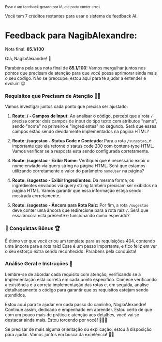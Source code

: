 <sup>Esse é um feedback gerado por IA, ele pode conter erros.</sup>

Você tem 7 créditos restantes para usar o sistema de feedback AI.

# Feedback para NagibAlexandre:

Nota final: **85.1/100**

Olá, NagibAlexandre! 🚀

Parabéns pela sua nota final de **85.1/100**! Vamos mergulhar juntos nos pontos que precisam de atenção para que você possa aprimorar ainda mais o seu código. Não se preocupe, estou aqui para te ajudar a entender e evoluir! 😉

### Requisitos que Precisam de Atenção 🕵️‍♂️
Vamos investigar juntos cada ponto que precisa ser ajustado:
1. **Route: / - Campos de Input:** Ao analisar o código, percebi que a rota `/` precisa conter dois campos de input do tipo texto com atributos "name", sendo "nome" no primeiro e "ingredientes" no segundo. Será que esses campos estão sendo devidamente implementados na página HTML?
   
2. **Route: /sugestao - Status Code e Conteúdo:** Para a rota `/sugestao`, é importante que ela retorne o status code 200 com content-type HTML. Vamos verificar se a resposta está sendo configurada corretamente.
   
3. **Route: /sugestao - Exibir Nome:** Verifiquei que é necessário exibir o nome enviado via query string na página HTML. Será que estamos utilizando corretamente o valor do parâmetro `nomeUser` na página?
   
4. **Route: /sugestao - Exibir Ingredientes:** Da mesma forma, os ingredientes enviados via query string também precisam ser exibidos na página HTML. Vamos garantir que essa informação esteja sendo mostrada corretamente.
   
5. **Route: /sugestao - Âncora para Rota Raíz:** Por fim, a rota `/sugestao` deve conter uma âncora que redirecione para a rota raíz `/`. Será que essa âncora está presente e funcionando como esperado?

### 🎉 Conquistas Bônus 🏆
É ótimo ver que você criou um template para as requisições 404, contendo uma âncora para a rota raíz! Esse é um passo importante, e fico feliz em ver o seu esforço extra sendo reconhecido. Parabéns pela conquista!

### Análise Geral e Instruções 📝
Lembre-se de abordar cada requisito com atenção, verificando se a implementação está correta em cada ponto específico. Comece verificando a existência e a correta implementação das rotas e, em seguida, analise detalhadamente o código para garantir que os requisitos estejam sendo atendidos.

Estou aqui para te ajudar em cada passo do caminho, NagibAlexandre! Continue assim, dedicado e empenhado em aprender. Estou certo de que com um pouco mais de prática e atenção aos detalhes, você vai se destacar ainda mais. Estou torcendo por você! 💪👨‍💻

Se precisar de mais alguma orientação ou explicação, estou à disposição para ajudar. Vamos juntos em busca da excelência! 🚀💡